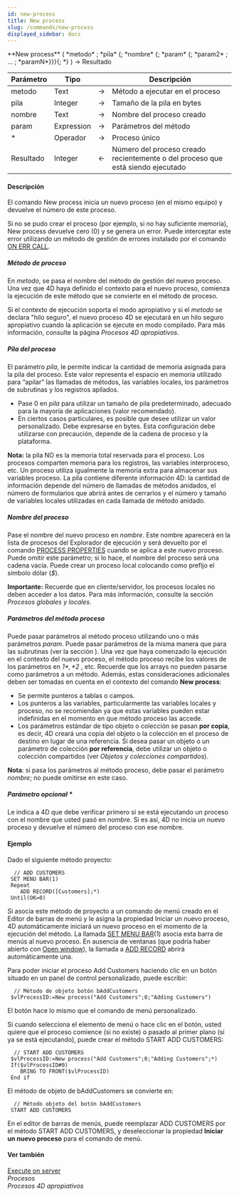 ```yaml
---
id: new-process
title: New process
slug: /commands/new-process
displayed_sidebar: docs
---
```


<!--REF #_command_.New process.Syntax-->**New process** ( *metodo* ; *pila* {; *nombre* {; *param* {; *param2* ; ... ; *paramN*}}}{; *} ) -> Resultado<!-- END REF-->
<!--REF #_command_.New process.Params-->
| Parámetro | Tipo |  | Descripción |
| --- | --- | --- | --- |
| metodo | Text | &srarr; | Método a ejecutar en el proceso |
| pila | Integer | &srarr; | Tamaño de la pila en bytes |
| nombre | Text | &srarr; | Nombre del proceso creado |
| param | Expression | &srarr; | Parámetros del método |
| * | Operador | &srarr; | Proceso único |
| Resultado | Integer | &larr; | Número del proceso creado recientemente o del proceso que está siendo ejecutado |

<!-- END REF-->

#### Descripción 

<!--REF #_command_.New process.Summary-->El comando New process inicia un nuevo proceso (en el mismo equipo) y devuelve el número de este proceso.<!-- END REF-->

Si no se pudo crear el proceso (por ejemplo, si no hay suficiente memoria), New process devuelve cero (0) y se genera un error. Puede interceptar este error utilizando un método de gestión de errores instalado por el comando [ON ERR CALL](on-err-call.md "ON ERR CALL").

##### Método de proceso 

 En *metodo*, se pasa el nombre del método de gestión del nuevo proceso. Una vez que 4D haya definido el contexto para el nuevo proceso, comienza la ejecución de este método que se convierte en el método de proceso.

Si el contexto de ejecución soporta el modo apropiativo y si el *metodo* se declara "hilo seguro", el nuevo proceso 4D se ejecutará en un hilo seguro apropiativo cuando la aplicación se ejecute en modo compilado. Para más información, consulte la página *Procesos 4D apropiativos*. 

##### Pila del proceso 

El parámetro *pila*, le permite indicar la cantidad de memoria asignada para la pila del proceso. Este valor representa el espacio en memoria utilizado para “apilar” las llamadas de métodos, las variables locales, los parámetros de subrutinas y los registros apilados.

* Pase 0 en *pila* para utilizar un tamaño de pila predeterminado, adecuado para la mayoría de aplicaciones (valor recomendado).
* En ciertos casos particulares, es posible que desee utilizar un valor personalizado. Debe expresarse en bytes. Esta configuración debe utilizarse con precaución, depende de la cadena de proceso y la plataforma.

**Nota:** la pila NO es la memoria total reservada para el proceso. Los procesos comparten memoria para los registros, las variables interproceso, etc. Un proceso utiliza igualmente la memoria extra para almacenar sus variables proceso. La pila contiene diferente información 4D: la cantidad de información depende del número de llamadas de métodos anidados, el número de formularios que abrirá antes de cerrarlos y el número y tamaño de variables locales utilizadas en cada llamada de método anidado.

##### Nombre del proceso 

 Pase el nombre del nuevo proceso en *nombre*. Este nombre aparecerá en la lista de procesos del Explorador de ejecución y será devuelto por el comando [PROCESS PROPERTIES](process-properties.md) cuando se aplica a este nuevo proceso. Puede omitir este parámetro; si lo hace, el nombre del proceso será una cadena vacía. Puede crear un proceso local colocando como prefijo el símbolo dólar (*$*). 

**Importante:** Recuerde que en cliente/servidor, los procesos locales no deben acceder a los datos. Para más información, consulte la sección *Procesos globales y locales*. 

##### Parámetros del método proceso 

 Puede pasar parámetros al método proceso utilizando uno o más parámetros *param*. Puede pasar parámetros de la misma manera que para las subrutinas (ver la sección ). Una vez que haya comenzado la ejecución en el contexto del nuevo proceso, el método proceso recibe los valores de los parámetros en *$1*, *$2* , etc. Recuerde que los arrays no pueden pasarse como parámetros a un método. Además, estas consideraciones adicionales deben ser tomadas en cuenta en el contexto del comando **New process**:

* Se permite punteros a tablas o campos.
* Los punteros a las variables, particularmente las variables locales y proceso, no se recomiendan ya que estas variables pueden estar indefinidas en el momento en que método proceso las accede.
* Los parámetros estándar de tipo objeto o colección se pasan **por copia**, es decir, 4D creará una copia del objeto o la colección en el proceso de destino en lugar de una referencia. Si desea pasar un objeto o un parámetro de colección **por referencia**, debe utilizar un objeto o colección compartidos (ver *Objetos y colecciones compartidos*).

**Nota**: si pasa los parámetros al método proceso, debe pasar el parámetro *nombre*; no puede omitirse en este caso. 

##### Parámetro opcional \* 

Le indica a 4D que debe verificar primero si se está ejecutando un proceso con el nombre que usted pasó en *nombre*. Si es así, 4D no inicia un nuevo proceso y devuelve el número del proceso con ese nombre.

#### Ejemplo 

Dado el siguiente método proyecto:  

```4d
  // ADD CUSTOMERS
 SET MENU BAR(1)
 Repeat
    ADD RECORD([Customers];*)
 Until(OK=0)
```

Si asocia este método de proyecto a un comando de menú creado en el Editor de barras de menú y le asigna la propiedad Iniciar un nuevo proceso, 4D automáticamente iniciará un nuevo proceso en el momento de la ejecución del método. La llamada [SET MENU BAR](set-menu-bar.md)(1) asocia esta barra de menús al nuevo proceso. En ausencia de ventanas (que podría haber abierto con [Open window](open-window.md)), la llamada a [ADD RECORD](add-record.md) abrirá automáticamente una.

Para poder iniciar el proceso Add Customers haciendo clic en un botón situado en un panel de control personalizado, puede escribir:  

```4d
  // Método de objeto botón bAddCustomers
 $vlProcessID:=New process("Add Customers";0;"Adding Customers")
```

El botón hace lo mismo que el comando de menú personalizado.  
  
Si cuando selecciona el elemento de menú o hace clic en el botón, usted quiere que el proceso comience (si no existe) o pasado al primer plano (si ya se está ejecutando), puede crear el método START ADD CUSTOMERS:  

```4d
  // START ADD CUSTOMERS
 $vlProcessID:=New process("Add Customers";0;"Adding Customers";*)
 If($vlProcessID#0)
    BRING TO FRONT($vlProcessID)
 End if
```

  
El método de objeto de bAddCustomers se convierte en:

```4d
  // Método objeto del botón bAddCustomers
 START ADD CUSTOMERS
```

  
En el editor de barras de menús, puede reemplazar ADD CUSTOMERS por el método START ADD CUSTOMERS, y deseleccionar la propiedad **Iniciar un nuevo proceso** para el comando de menú. 

#### Ver también 

[Execute on server](execute-on-server.md)  
*Procesos*  
*Procesos 4D apropiativos*  